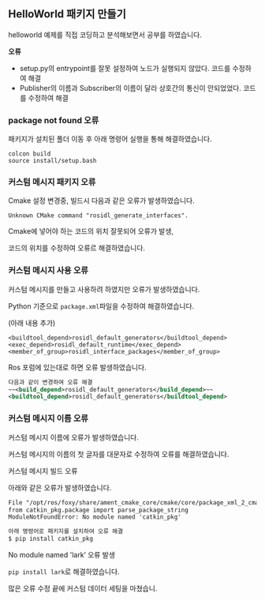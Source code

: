 ## HelloWorld 패키지 만들기

helloworld 예제를 직접 코딩하고 분석해보면서 공부를 하였습니다.

**오류**

- setup.py의 entrypoint를 잘못 설정하여 노드가 실행되지 않았다. 코드를 수정하여 해결
- Publisher의 이름과 Subscriber의 이름이 달라 상호간의 통신이 안되었었다. 코드를 수정하여 해결

### package not found 오류

패키지가 설치된 폴더 이동 후 아래 명령어 실행을 통해 해결하였습니다.

```
colcon build
source install/setup.bash
```

### 커스텀 메시지 패키지 오류

Cmake 설정 변경중, 빌드시 다음과 같은 오류가 발생하였습니다.

`Unknown CMake command "rosidl_generate_interfaces".`

Cmake에 넣어야 하는 코드의 위치 잘못되어 오류가 발생,

코드의 위치를 수정하여 오류르 해결하였습니다.

### 커스텀 메시지 사용 오류

커스텀 메시지를 만들고 사용하려 하였지만 오류가 발생하였습니다.

Python 기준으로  `package.xml`파일을 수정하여 해결하였습니다.

(아래 내용 추가)

```
<buildtool_depend>rosidl_default_generators</buildtool_depend>
<exec_depend>rosidl_default_runtime</exec_depend>
<member_of_group>rosidl_interface_packages</member_of_group>
```

Ros 포럼에 있는대로 하면 오류 발생하였습니다.

```xml
다음과 같이 변경하여 오류 해결
~~<build_depend>rosidl_default_generators</build_depend>~~
<buildtool_depend>rosidl_default_generators</buildtool_depend>
```

### 커스텀 메시지 이름 오류

커스텀 메시지 이름에 오류가 발생하였습니다.

커스텀 메시지의 이름의 첫 글자를 대문자로 수정하여 오류를 해결하였습니다.

커스텀 메시지 빌드 오류

아래와 같은 오류가 발생하였습니다.

```xml
File "/opt/ros/foxy/share/ament_cmake_core/cmake/core/package_xml_2_cmake.py", line 21, in <module>
from catkin_pkg.package import parse_package_string
ModuleNotFoundError: No module named 'catkin_pkg'
```

```xml
아래 명령어로 패키지를 설치하여 오류 해결
$ pip install catkin_pkg
```

No module named 'lark’ 오류 발생

`pip install lark`로 해결하였습니다.

많은 오류 수정 끝에 커스텀 데이터 세팅을 마쳤습니.
